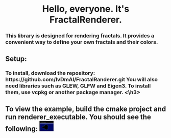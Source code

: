 <h1 align = "center"> 
Hello, everyone. It's FractalRenderer. 
</h1>
<h3> 
This library is designed for rendering fractals. It provides a convenient way to define your own fractals and their colors.
</h3>
<h2>
Setup:
</h2>
<h3>
To install, download the repository: https://github.com/IvDmAl/FractalRanderer.git
You will also need libraries such as GLEW, GLFW and Eigen3. To install them, use vcpkg or another package manager.
<\h3>
<h2>
To view the example, build the cmake project and run renderer_executable.
You should see the following:
<img src="https://github.com/IvDmAl/FractalRanderer/blob/master/files_for_readme/first_image.png" height="32" />
</h2>
